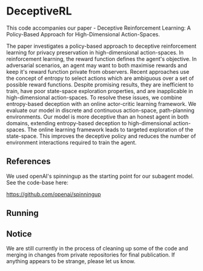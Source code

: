 # DeceptiveRL
This code accompanies our paper - Deceptive Reinforcement Learning: A Policy-Based Approach for High-Dimensional Action-Spaces. 

The paper investigates a policy-based approach to deceptive reinforcement learning for privacy preservation in high-dimensional action-spaces. In reinforcement learning, the reward function defines the agent's objective. In adversarial scenarios, an agent may want to both maximise rewards and keep it's reward function private from observers. Recent approaches use the concept of entropy to select actions which are ambiguous over a set of possible reward functions. Despite promising results, they are inefficient to train, have poor state-space exploration properties, and are inapplicable in high-dimensional action-spaces. To resolve these issues, we combine entropy-based deception with an online actor-critic learning framework. We evaluate our model in discrete and continuous action-space, path-planning environments. Our model is more deceptive than an honest agent in both domains, extending entropy-based deception to high-dimensional action-spaces. The online learning framework leads to targeted exploration of the state-space. This improves the deceptive policy and reduces the number of environment interactions required to train the agent.

## References
We used openAI's spinningup as the starting point for our subagent model. See the code-base here:

https://github.com/openai/spinningup

## Running

## Notice
We are still currently in the process of cleaning up some of the code and merging in changes from private repositories for final publication. If anything appears to be strange, please let us know.
